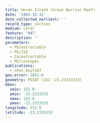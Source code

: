 ```yaml
---
title: Heron Island (Great Barrier Reef)
date: '1983-12-31'
date_collected_earliest: ''
record_type: section
medium: coral
feature: '947'
description: ''
parameters:
  - Pb/extractable
  - Pb/210
  - Ca/extractable
  - Pb/isotopes
publications:
  - shen_boyle87
geo_error: 1852.0
geometry: POINT (152 -23.23333333)
bbox:
  xmin: 152.0
  ymin: -23.2333333
  xmax: 152.0
  ymax: -23.2333333
longitude: 152.0
latitude: -23.2333333
---
```

